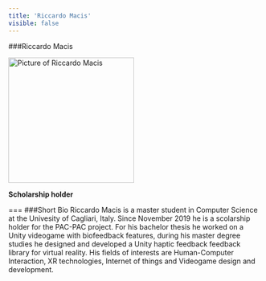 ```yaml
---
title: 'Riccardo Macis'
visible: false
---
```

   
###Riccardo Macis
   
<img src="/lab/user/pages/02.people/30.macis.riccardo/img/riccardo_macis.jpg" alt="Picture of Riccardo Macis" style="height: 250px">
   
**Scholarship holder**
   
===
###Short Bio
Riccardo Macis is a master student in Computer Science at the Univesity of Cagliari, Italy. Since November 2019 he is a scolarship holder for the PAC-PAC project.
For his bachelor thesis he worked on a Unity videogame with biofeedback features, during his master degree studies he designed and developed a Unity haptic feedback feedback library for virtual reality.
His fields of interests are Human-Computer Interaction, XR technologies, Internet of things and Videogame design and development.
